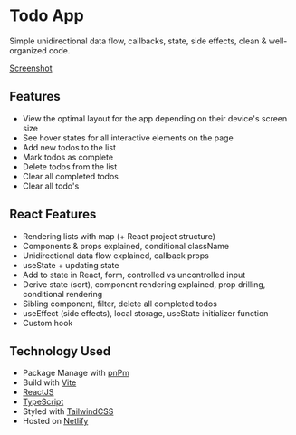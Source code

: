# Todo App
Simple unidirectional data flow, callbacks, state, side effects, clean & well-organized code.

[Screenshot]()

## Features
* View the optimal layout for the app depending on their device's screen size
* See hover states for all interactive elements on the page
* Add new todos to the list
* Mark todos as complete
* Delete todos from the list
* Clear all completed todos
* Clear all todo's

## React Features
* Rendering lists with map (+ React project structure)
* Components & props explained, conditional className
* Unidirectional data flow explained, callback props
* useState + updating state
* Add to state in React, form, controlled vs uncontrolled input
* Derive state (sort), component rendering explained, prop drilling, conditional rendering
* Sibling component, filter, delete all completed todos
* useEffect (side effects), local storage, useState initializer function
* Custom hook

## Technology Used

* Package Manage with [pnPm](https://pnpm.io/)
* Build with [Vite](https://vite.dev/)
* [ReactJS](https://react.dev/)
* [TypeScript](https://nextjs.org/)
* Styled with [TailwindCSS](tailwindcss)
* Hosted on [Netlify](http://netlify.com/)

